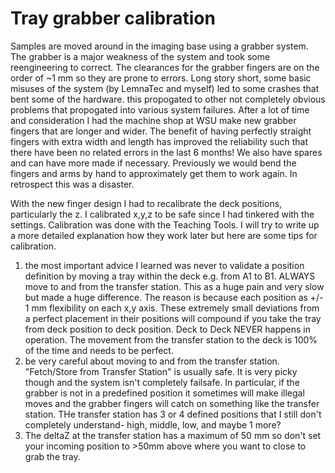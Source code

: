 # Tray grabber calibration

Samples are moved around in the imaging base using a grabber system. The grabber is a major weakness of the system and took some reengineering to correct. The clearances for the grabber fingers are on the order of ~1 mm so they are prone to errors. Long story short, some basic misuses of the system (by LemnaTec and myself) led to some crashes that bent some of the hardware. this propogated to other not completely obvious problems that propogated into various system failures. After a lot of time and consideration I had the machine shop at WSU make new grabber fingers that are longer and wider. The benefit of having perfectly straight fingers with extra width and length has improved the reliability such that there have been no related errors in the last 6 months! We also have spares and can have more made if necessary. Previously we would bend the fingers and arms by hand to approximately get them to work again. In retrospect this was a disaster.

With the new finger design I had to recalibrate the deck positions, particularly the z. I calibrated x,y,z to be safe since I had tinkered with the settings. Calibration was done with the Teaching Tools. I will try to write up a more detailed explanation how they work later but here are some tips for calibration.

1. the most important advice I learned was never to validate a position definition by moving a tray within the deck e.g. from A1 to B1.  ALWAYS move to and from the transfer station. This as a huge pain and very slow but made a huge difference. The reason is because each position as +/- 1 mm flexibility on each x,y axis. These extremely small deviations from a perfect placement in their positions will compound if you take the tray from deck position to deck position. Deck to Deck NEVER happens in operation. The movement from the transfer station to the deck is 100% of the time and needs to be perfect.
2. be very careful about moving to and from the transfer station. "Fetch/Store from Transfer Station" is usually safe. It is very picky though and the system isn't completely failsafe. In particular, if the grabber is not in a predefined position it sometimes will make illegal moves and the grabber fingers will catch on something like the transfer station. THe transfer station has 3 or 4 defined positions that I still don't completely understand- high, middle, low, and maybe 1 more?
3. The deltaZ at the transfer station has a maximum of 50 mm so don't set your incoming position to >50mm above where you want to close to grab the tray.
